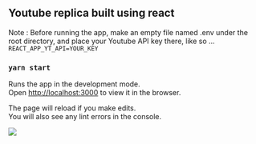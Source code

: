 ## Youtube replica built using react

Note : Before running the app, make an empty file named .env under the root directory, and place your Youtube API key there, like so ... ```REACT_APP_YT_API=YOUR_KEY```

### `yarn start`

Runs the app in the development mode.<br />
Open [http://localhost:3000](http://localhost:3000) to view it in the browser.

The page will reload if you make edits.<br />
You will also see any lint errors in the console.

![](react-youtube.gif)
